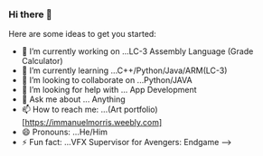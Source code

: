 ### Hi there 👋



Here are some ideas to get you started:

- 🔭 I’m currently working on ...LC-3 Assembly Language (Grade Calculator)
- 🌱 I’m currently learning ...C++/Python/Java/ARM(LC-3)
- 👯 I’m looking to collaborate on ...Python/JAVA
- 🤔 I’m looking for help with ... App Development
- 💬 Ask me about ... Anything
- 📫 How to reach me: ...(Art portfolio) [https://immanuelmorris.weebly.com]
- 😄 Pronouns: ...He/Him
- ⚡ Fun fact: ...VFX Supervisor for Avengers: Endgame
-->
